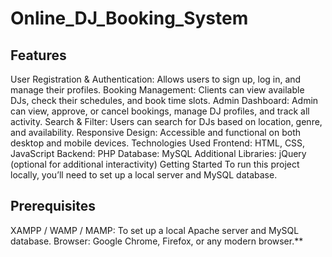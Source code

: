# Online_DJ_Booking_System
 ## Features
User Registration & Authentication: Allows users to sign up, log in, and manage their profiles.
Booking Management: Clients can view available DJs, check their schedules, and book time slots.
Admin Dashboard: Admin can view, approve, or cancel bookings, manage DJ profiles, and track all activity.
Search & Filter: Users can search for DJs based on location, genre, and availability.
Responsive Design: Accessible and functional on both desktop and mobile devices.
Technologies Used
Frontend: HTML, CSS, JavaScript
Backend: PHP
Database: MySQL
Additional Libraries: jQuery (optional for additional interactivity)
Getting Started
To run this project locally, you’ll need to set up a local server and MySQL database.

## Prerequisites
XAMPP / WAMP / MAMP: To set up a local Apache server and MySQL database.
Browser: Google Chrome, Firefox, or any modern browser.**

